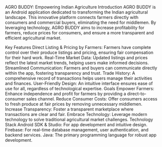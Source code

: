 AGRO BUDDY: Empowering Indian Agriculture
Introduction
AGRO BUDDY is an Android application dedicated to transforming the Indian agricultural landscape. This innovative platform connects farmers directly with consumers and commercial buyers, eliminating the need for middlemen. By leveraging technology, AGRO BUDDY aims to increase profitability for farmers, reduce prices for consumers, and ensure a more transparent and efficient agricultural market.

Key Features
Direct Listing & Pricing by Farmers: Farmers have complete control over their produce listings and pricing, ensuring fair compensation for their hard work.
Real-Time Market Data: Updated listings and prices reflect the latest market trends, helping users make informed decisions.
Streamlined Communication: Farmers and buyers can communicate directly within the app, fostering transparency and trust.
Trade History: A comprehensive record of transactions helps users manage their activities and finances.
User-Friendly Design: An intuitive interface ensures ease of use for all, regardless of technological expertise.
Goals
Empower Farmers: Enhance independence and profit for farmers by providing a direct-to-consumer sales channel.
Reduce Consumer Costs: Offer consumers access to fresh produce at fair prices by removing unnecessary middlemen.
Increase Transparency: Foster a transparent marketplace where transactions are clear and fair.
Embrace Technology: Leverage modern technology to solve traditional agricultural market challenges.
Technology Stack
Android SDK & Studio: For app development and intuitive design.
Firebase: For real-time database management, user authentication, and backend services.
Java: The primary programming language for robust app development.